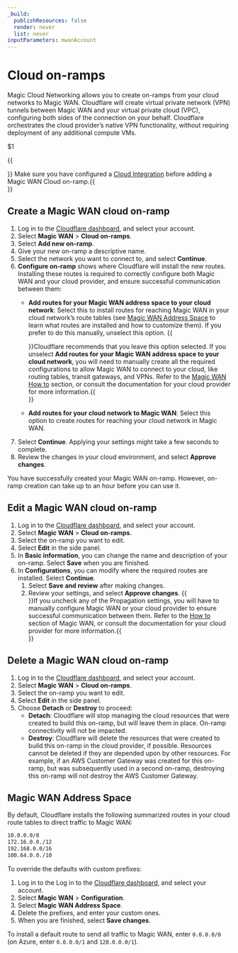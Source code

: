 ```yaml
---
_build:
  publishResources: false
  render: never
  list: never
inputParameters: mwanAccount
---
```


# Cloud on-ramps

Magic Cloud Networking allows you to create on-ramps from your cloud networks to Magic WAN. Cloudflare will create virtual private network (VPN) tunnels between Magic WAN and your virtual private cloud (VPC), configuring both sides of the connection on your behalf. Cloudflare orchestrates the cloud provider’s native VPN functionality, without requiring deployment of any additional compute VMs.

$1

{{<Aside type="note">}} Make sure you have configured a [Cloud Integration](/magic-cloud-networking/get-started/) before adding a Magic WAN Cloud on-ramp.{{</Aside>}}

## Create a Magic WAN cloud on-ramp

1. Log in to the [Cloudflare dashboard](https://dash.cloudflare.com/), and select your account.
2. Select **Magic WAN** > **Cloud on-ramps**.
3. Select **Add new on-ramp**.
4. Give your new on-ramp a descriptive name.
5. Select the network you want to connect to, and select **Continue**.
6. **Configure on-ramp** shows where Cloudflare will install the new routes. Installing these routes is required to correctly configure both Magic WAN and your cloud provider, and ensure successful communication between them:
    - **Add routes for your Magic WAN address space to your cloud network**: Select this to install routes for reaching Magic WAN in your cloud network’s route tables  (see [Magic WAN Address Space](#magic-wan-address-space) to learn what routes are installed and how to customize them). If you prefer to do this manually, unselect this option.
    {{<Aside type="warning">}}Cloudflare recommends that you leave this option selected. If you unselect **Add routes for your Magic WAN address space to your cloud network**, you will need to manually create all the required configurations to allow Magic WAN to connect to your cloud, like routing tables, transit gateways, and VPNs. Refer to the [Magic WAN How to](/magic-wan/configuration/manually/how-to/) section, or consult the documentation for your cloud provider for more information.{{</Aside>}}

    - **Add routes for your cloud network to Magic WAN**: Select this option to create routes for reaching your cloud network in Magic WAN.
7. Select **Continue**. Applying your settings might take a few seconds to complete.
8. Review the changes in your cloud environment, and select **Approve changes**.

You have successfully created your Magic WAN on-ramp. However, on-ramp creation can take up to an hour before you can use it.

## Edit a Magic WAN cloud on-ramp

1. Log in to the [Cloudflare dashboard](https://dash.cloudflare.com/), and select your account.
2. Select **Magic WAN** > **Cloud on-ramps**.
3. Select the on-ramp you want to edit.
4. Select **Edit** in the side panel.
5. In **Basic information**, you can change the name and description of your on-ramp. Select **Save** when you are finished.
6. In **Configurations**, you can modify where the required routes are installed. Select **Continue**.
    1. Select **Save and review** after making changes.
    2. Review your settings, and select **Approve changes**.
    {{<Aside type="warning">}}If you uncheck any of the Propagation settings, you will have to manually configure Magic WAN or your cloud provider to ensure successful communication between them. Refer to the [How to](/magic-wan/configuration/manually/how-to/) section of Magic WAN, or consult the documentation for your cloud provider for more information.{{</Aside>}}

## Delete a Magic WAN cloud on-ramp

1. Log in to the [Cloudflare dashboard](https://dash.cloudflare.com/), and select your account.
2. Select **Magic WAN** > **Cloud on-ramps**.
3. Select the on-ramp you want to edit.
4. Select **Edit** in the side panel.
5. Choose **Detach** or **Destroy** to proceed:
    - **Detach**: Cloudflare will stop managing the cloud resources that were created to build this on-ramp, but will leave them in place. On-ramp connectivity will not be impacted.
    - **Destroy**: Cloudflare will delete the resources that were created to build this on-ramp in the cloud provider, if possible. Resources cannot be deleted if they are depended upon by other resources. For example, if an AWS Customer Gateway was created for this on-ramp, but was subsequently used in a second on-ramp, destroying this on-ramp will not destroy the AWS Customer Gateway.

## Magic WAN Address Space

By default, Cloudflare installs the following summarized routes in your cloud route tables to direct traffic to Magic WAN:

```txt
10.0.0.0/8
172.16.0.0./12
192.168.0.0/16
100.64.0.0./10
```

To override the defaults with custom prefixes:

1. Log in to the Log in to the [Cloudflare dashboard](https://dash.cloudflare.com/), and select your account.
2. Select **Magic WAN** > **Configuration**.
3. Select **Magic WAN Address Space**.
4. Delete the prefixes, and enter your custom ones.
5. When you are finished, select **Save changes**.

To install a default route to send all traffic to Magic WAN, enter `0.0.0.0/0` (on Azure, enter `0.0.0.0/1` and `128.0.0.0/1`).